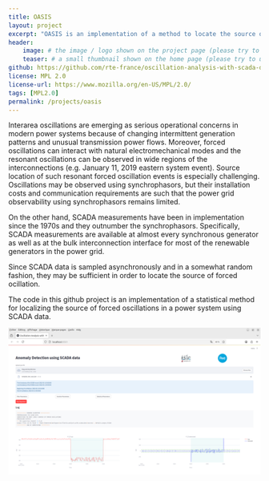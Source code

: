 ```yaml
---
title: OASIS
layout: project
excerpt: "OASIS is an implementation of a method to locate the source of forced oscillations in a power system."
header:
    image: # the image / logo shown on the project page (please try to use SVG format)
    teaser: # a small thumbnail shown on the home page (please try to use SVG format)
github: https://github.com/rte-france/oscillation-analysis-with-scada-data
license: MPL 2.0
license-url: https://www.mozilla.org/en-US/MPL/2.0/
tags: [MPL2.0]
permalink: /projects/oasis
---
```


Interarea oscillations are emerging as serious operational 
concerns in modern power systems because of changing 
intermittent generation patterns and unusual transmission power 
flows. Moreover, forced oscillations can interact with natural 
electromechanical modes and the resonant oscillations can be 
observed in wide regions of the interconnections 
(e.g. January 11, 2019 eastern system event). 
Source location of such resonant forced oscillation events 
is especially challenging. Oscillations may be observed using synchrophasors, 
but their installation costs and communication requirements are such that
the power grid observability using synchrophasors remains limited.

On the other hand, SCADA measurements have been in implementation
since the 1970s and they outnumber the synchrophasors. 
Specifically, SCADA measurements are available at almost every 
synchronous generator as well as at the bulk interconnection 
interface for most of the renewable generators in the power grid. 

Since SCADA data is sampled asynchronously and in a somewhat random fashion,
they may be sufficient in order to locate the source of forced
ocillation.

The code in this github project is an implementation of a statistical
method for localizing the source of forced oscillations in a power system
using SCADA data.

![Feed screen layout](/assets/images/oasis/gui_screenshot.png)